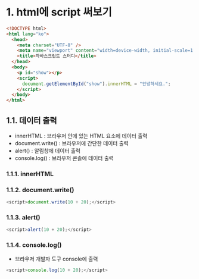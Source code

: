 # 1. html에 script 써보기

```html
<!DOCTYPE html>
<html lang="ko">
  <head>
    <meta charset="UTF-8" />
    <meta name="viewport" content="width=device-width, initial-scale=1.0" />
    <title>자바스크립트 스터디</title>
  </head>
  <body>
    <p id="show"></p>
    <script>
      document.getElementById("show").innerHTML = "안녕하세요.";
    </script>
  </body>
</html>
```

## 1.1. 데이터 출력

- innerHTML : 브라우저 안에 있는 HTML 요소에 데이터 출력
- document.write() : 브라우저에 간단한 데이터 출력
- alert() : 알림창에 데이터 출력
- console.log() : 브라우저 콘솔에 데이터 출력

### 1.1.1. innerHTML

### 1.1.2. document.write()

```js
<script>document.write(10 + 20);</script>
```

### 1.1.3. alert()

```js
<script>alert(10 + 20);</script>
```

### 1.1.4. console.log()

- 브라우저 개발자 도구 console에 출력

```js
<script>console.log(10 + 20);</script>
```
